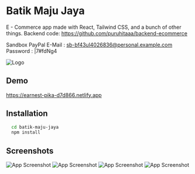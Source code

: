 # Batik Maju Jaya

E - Commerce app made with React, Tailwind CSS, and a bunch of other things. Backend code: https://github.com/puruhitaaa/backend-ecommerce

Sandbox PayPal E-Mail : sb-bf43ul4026836@personal.example.com
Password : |7#fdNg4

![Logo](https://i.ibb.co/m0c32Z3/Screenshot-2022-04-04-013946.png)


## Demo

https://earnest-pika-d7d866.netlify.app


## Installation

```bash
  cd batik-maju-jaya
  npm install
```
    
## Screenshots

![App Screenshot](https://i.ibb.co/BPwYzXb/Screenshot-2022-04-04-013729.png)
![App Screenshot](https://i.ibb.co/LpH0SRG/Screenshot-2022-04-04-013717.png)
![App Screenshot](https://i.ibb.co/BNPbVvS/Screenshot-2022-04-04-013700.png)
![App Screenshot](https://i.ibb.co/F545fWY/Screenshot-2022-04-04-013641.png)
